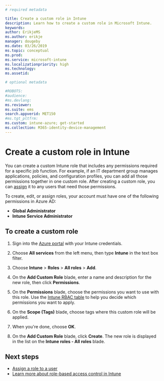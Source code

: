```yaml
---
# required metadata

title: Create a custom role in Intune
description: Learn how to create a custom role in Microsoft Intune.
keywords:
author: ErikjeMS
ms.author: erikje
manager: dougeby
ms.date: 03/26/2019
ms.topic: conceptual
ms.prod:
ms.service: microsoft-intune
ms.localizationpriority: high
ms.technology:
ms.assetid: 

# optional metadata

#ROBOTS:
#audience:
#ms.devlang:
ms.reviewer: 
ms.suite: ems
search.appverid: MET150
#ms.tgt_pltfrm:
ms.custom: intune-azure; get-started
ms.collection: M365-identity-device-management
---
```


# Create a custom role in Intune

You can create a custom Intune role that includes any permissions required for a specific job function. For example, if an IT department group manages applications, policies, and configuration profiles, you can add all those permissions together in one custom role. After creating a custom role, you can [assign](assign-role.md)
 it to any users that need those permissions.

To create, edit, or assign roles, your account must have one of the following permissions in Azure AD:
- **Global Administrator**
- **Intune Service Administrator**

## To create a custom role

1. Sign into the [Azure portal](https://portal.azure.com) with your Intune credentials.

2. Choose **All services** from the left menu, then type **Intune** in the text box filter.

3. Choose **Intune** > **Roles** > **All roles** > **Add**.

4. On the **Add Custom Role** blade, enter a name and description for the new role, then click **Permissions**.

5. On the **Permissions** blade, choose the permissions you want to use with this role. Use the [Intune RBAC table](https://gallery.technet.microsoft.com/Intune-RBAC-table-2e3c9a1a) to help you decide which permissions you want to apply.

6. On the **Scope (Tags)** blade, choose tags where this custom role will be applied.

7. When you're done, choose **OK**.

8. On the **Add Custom Role** blade, click **Create**. The new role is displayed in the list on the **Intune roles - All roles** blade.

## Next steps
- [Assign a role to a user](assign-role.md)
- [Learn more about role-based access control in Intune](role-based-access-control.md)
